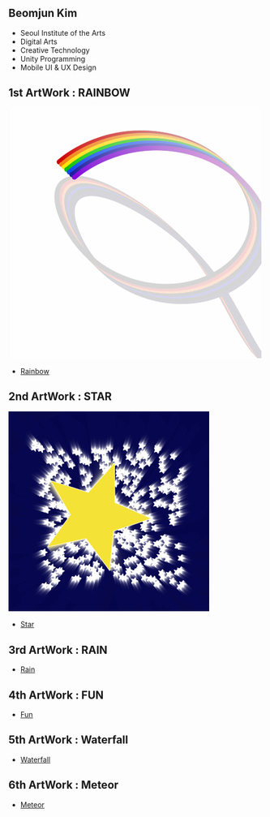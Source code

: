  ## Beomjun Kim
  * Seoul Institute of the Arts
  * Digital Arts
  * Creative Technology
  * Unity Programming
  * Mobile UI & UX Design
 
 ## 1st ArtWork : RAINBOW
 
 ![예시 이미지](./Rainbow.png)
  * [Rainbow](./Rainbow/) 
  
 ## 2nd ArtWork : STAR
 
  ![예시 이미지](./Star.png)
  * [Star](./Star/) 
  
 ## 3rd ArtWork : RAIN
  * [Rain](./Rain/) 
  
 ## 4th ArtWork : FUN
  * [Fun](./Fun/) 
  
 ## 5th ArtWork : Waterfall
  * [Waterfall](./Waterfall/) 
  
 ## 6th ArtWork : Meteor
  * [Meteor](./Meteor/) 
